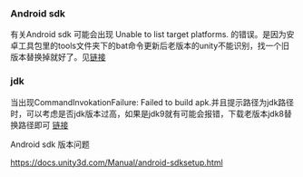 ### Android sdk 
有关Android sdk 可能会出现 Unable to list target platforms. 的错误。是因为安卓工具包里的tools文件夹下的bat命令更新后老版本的unity不能识别，找一个旧版本替换掉就好了。见[链接](https://www.cnblogs.com/we-hjb/archive/2017/04/27/6776371.html "链接")  
### jdk  
当出现CommandInvokationFailure: Failed to build apk.并且提示路径为jdk路径时，可以考虑是否jdk版本过高，如果是jdk9就有可能会报错，下载老版本jdk8替换路径即可 [链接](http://www.oracle.com/technetwork/java/javase/downloads/jdk8-downloads-2133151.html)



Android sdk 版本问题

https://docs.unity3d.com/Manual/android-sdksetup.html